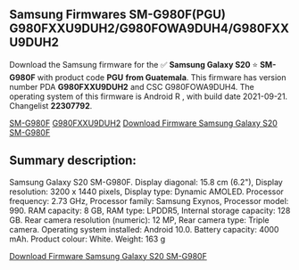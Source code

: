 <h2>Samsung Firmwares SM-G980F(PGU) G980FXXU9DUH2/G980FOWA9DUH4/G980FXXU9DUH2</h2>
Download the Samsung firmware for the ✅ <strong>Samsung Galaxy S20 </strong> ⭐ <strong>SM-G980F</strong> with product code <strong>PGU</strong> <strong> from Guatemala</strong>. This firmware has version number PDA <strong>G980FXXU9DUH2</strong> and CSC G980FOWA9DUH4. The operating system of this firmware is Android R , with build date 2021-09-21. Changelist <strong>22307792</strong>.


[SM-G980F](https://samfirm.shop/samsung/model/SM-G980F)
[G980FXXU9DUH2](https://samfirm.shop/samsung/pda/G980FXXU9DUH2)
[Download Firmware Samsung Galaxy S20 SM-G980F](https://samfirm.shop/samsung/firmware/458860)
<h2>Summary description:</h2>
<p>Samsung Galaxy S20 SM-G980F. Display diagonal: 15.8 cm (6.2"), Display resolution: 3200 x 1440 pixels, Display type: Dynamic AMOLED. Processor frequency: 2.73 GHz, Processor family: Samsung Exynos, Processor model: 990. RAM capacity: 8 GB, RAM type: LPDDR5, Internal storage capacity: 128 GB. Rear camera resolution (numeric): 12 MP, Rear camera type: Triple camera. Operating system installed: Android 10.0. Battery capacity: 4000 mAh. Product colour: White. Weight: 163 g</p>


[Download Firmware Samsung Galaxy S20 SM-G980F](https://samfirm.shop/samsung/firmware/458860)
